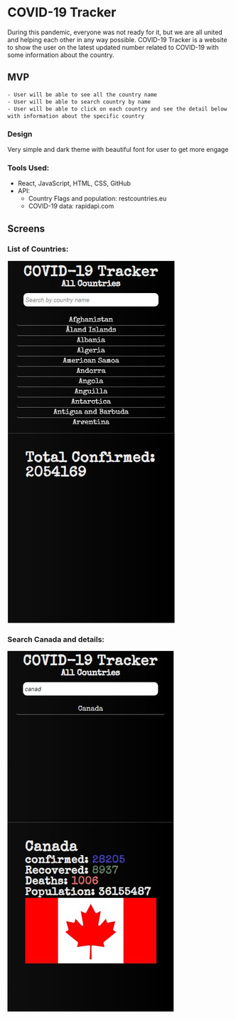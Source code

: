 # COVID-19 Tracker

During this pandemic, everyone was not ready for it, but we are all united and helping each other in any way possible. COVID-19 Tracker is a website to show the user on the latest updated number related to COVID-19 with some information about the country.
## MVP
    - User will be able to see all the country name
    - User will be able to search country by name
    - User will be able to click on each country and see the detail below with information about the specific country

### Design

Very simple and dark theme with beautiful font for user to get more engage 

### Tools Used: 
 
- React, JavaScript, HTML, CSS, GitHub
- API: 
    - Country Flags and population: restcountries.eu
    - COVID-19 data: rapidapi.com

## Screens
### List of Countries:
![List of countries](covidScreen1.JPG)

### Search Canada and details:

![Canada information](covidScreen2.JPG)